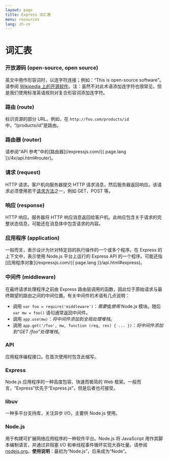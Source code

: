 ```yaml
---
layout: page
title: Express 词汇表
menu: resources
lang: zh-cn
---
```


# 词汇表

### 开放源码 (open-source, open source)

英文中用作形容词时，以连字符连接；例如：“This is open-source software”。请参阅 [Wikipedia 上的开源软件](http://en.wikipedia.org/wiki/Open-source_software)。注：虽然不对此术语添加连字符也很常见，但是我们使用标准英语规则对复合形容词添加连字符。

### 路由 (route)

标识资源的部分 URL。例如，在 `http://foo.com/products/id` 中，“/products/id”是路由。

### 路由器 (router)

请参阅“API 参考”中的[路由器](/expressjs.com/{{ page.lang }}/4x/api.html#router)。

### 请求 (request)

HTTP 请求。客户机向服务器提交 HTTP 请求消息，然后服务器返回响应。该请求必须使用若干[请求方法](https://en.wikipedia.org/wiki/Hypertext_Transfer_Protocol#Request_methods)之一，例如 GET、POST 等。

### 响应 (response)

HTTP 响应。服务器将 HTTP 响应消息返回给客户机。此响应包含关于请求的完整状态信息，可能还在消息体中包含请求的内容。

### 应用程序 (application)

一般而言，表示设计为针对特定目的执行操作的一个或多个程序。在 Express 的上下文中，表示使用 Node.js 平台上运行的 Express API 的一个程序。可能还指[应用程序对象](/expressjs.com/{{ page.lang }}/api.html#express)。

### 中间件 (middleware)

在最终请求处理程序之前由 Express 路由层调用的函数，因此位于原始请求与最终期望的路由之间的中间位置。有关中间件的术语有几点说明：

  * 调用 `var foo = require('middleware')`：*需要*或*使用* Node.js 模块。随后 `var mw = foo()` 语句通常返回中间件。
  * 调用 `app.use(mw)`：*将中间件添加到全局处理堆栈*。
  * 调用 `app.get('/foo', mw, function (req, res) { ... })`：*将中间件添加到“GET /foo”处理堆栈*。

### API

应用程序编程接口。在首次使用时包含此缩写。

### Express

Node.js 应用程序的一种高度包容、快速而极简的 Web 框架。一般而言，“Express”优先于“Express.js”，但是后者也可接受。

### libuv

一种多平台支持库，关注异步 I/O，主要供 Node.js 使用。

### Node.js

用于构建可扩展网络应用程序的一种软件平台。Node.js 将 JavaScript 用作其脚本编制语言，并通过非阻塞 I/O 和单线程事件循环实现大吞吐量。请参阅 [nodejs.org](http://nodejs.org/)。**使用说明**：最初为“Node.js”，后来成为“Node”。
